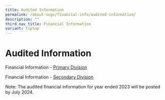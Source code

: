 ```yaml
---
title: Audited Information
permalink: /about-scgs/financial-info/audited-information/
description: ""
third_nav_title: Financial Information
variant: tiptap
---
```

<h1><strong>Audited Information</strong></h1>
<p>Financial Information -&nbsp;<a href="/files/Singapore_Chinese_Girls_School_Primary___FYe2022_v1.pdf" rel="noopener noreferrer nofollow" target="_blank">Primary Division</a>
</p>
<p>Financial Information - <a href="/files/Singapore_Chinese_Girls_School_Secondary___FYe2022_v1.pdf" rel="noopener noreferrer nofollow" target="_blank">Secondary Division</a>
</p>
<p>Note: The audited financial information for year ended 2023 will be posted
by July 2024.</p>